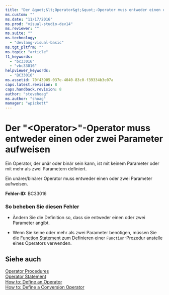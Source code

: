 ```yaml
---
title: "Der &quot;&lt;Operator&gt;&quot;-Operator muss entweder einen oder zwei Parameter aufweisen | Microsoft Docs"
ms.custom: ""
ms.date: "11/17/2016"
ms.prod: "visual-studio-dev14"
ms.reviewer: ""
ms.suite: ""
ms.technology: 
  - "devlang-visual-basic"
ms.tgt_pltfrm: ""
ms.topic: "article"
f1_keywords: 
  - "bc33016"
  - "vbc33016"
helpviewer_keywords: 
  - "BC33016"
ms.assetid: 70f43905-037e-4040-83c0-f39334b3e07a
caps.latest.revision: 8
caps.handback.revision: 8
author: "stevehoag"
ms.author: "shoag"
manager: "wpickett"
---
```

# Der &quot;&lt;Operator&gt;&quot;-Operator muss entweder einen oder zwei Parameter aufweisen
Ein Operator, der unär oder binär sein kann, ist mit keinem Parameter oder mit mehr als zwei Parametern definiert.  
  
 Ein unärer\/binärer Operator muss entweder einen oder zwei Parameter aufweisen.  
  
 **Fehler\-ID:** BC33016  
  
### So beheben Sie diesen Fehler  
  
-   Ändern Sie die Definition so, dass sie entweder einen oder zwei Parameter angibt.  
  
-   Wenn Sie keine oder mehr als zwei Parameter benötigen, müssen Sie die [Function Statement](../../visual-basic/language-reference/statements/function-statement.md) zum Definieren einer `Function`\-Prozedur anstelle eines Operators verwenden.  
  
## Siehe auch  
 [Operator Procedures](../../visual-basic/programming-guide/language-features/procedures/operator-procedures.md)   
 [Operator Statement](../../visual-basic/language-reference/statements/operator-statement.md)   
 [How to: Define an Operator](../../visual-basic/programming-guide/language-features/procedures/how-to-define-an-operator.md)   
 [How to: Define a Conversion Operator](../../visual-basic/programming-guide/language-features/procedures/how-to-define-a-conversion-operator.md)